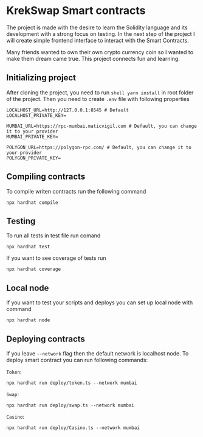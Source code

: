# KrekSwap Smart contracts
The project is made with the desire to learn the Solidity language and its development with a strong focus on testing. In the next step of the project I will create simple frontend interface to interact with the Smart Contracts.

Many friends wanted to own their own crypto currency coin so I wanted to make them dream came true. This project connects fun and learning.

## Initializing project
After cloning the project, you need to run ```shell yarn install``` in root folder of the project. Then you need to create `.env` file with following properties
```
LOCALHOST_URL=http://127.0.0.1:8545 # Default
LOCALHOST_PRIVATE_KEY=

MUMBAI_URL=https://rpc-mumbai.maticvigil.com # Default, you can change it to your provider
MUMBAI_PRIVATE_KEY=

POLYGON_URL=https://polygon-rpc.com/ # Default, you can change it to your provider
POLYGON_PRIVATE_KEY=
```
## Compiling contracts
To compile writen contracts run the following command
```shell
npx hardhat compile
```

## Testing
To run all tests in test file run comand
```shell
npx hardhat test
```
If you want to see coverage of tests run
```shell
npx hardhat coverage
```

## Local node
If you want to test your scripts and deploys you can set up local node with command
```shell
npx hardhat node
```

## Deploying contracts
If you leave `--network` flag then the default network is localhost node.
To deploy smart contract you can run following commands:

`Token`:
```shell 
npx hardhat run deploy/token.ts --network mumbai
```

`Swap`:
```shell 
npx hardhat run deploy/swap.ts --network mumbai
```

`Casino`:
```shell 
npx hardhat run deploy/Casino.ts --network mumbai
```